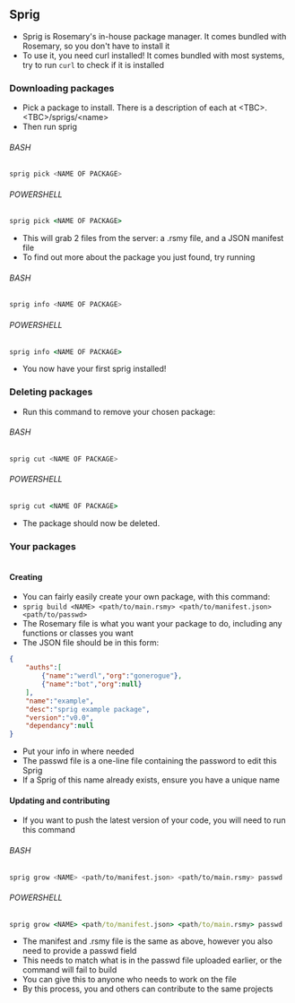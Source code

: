 ## Sprig
- Sprig is Rosemary's in-house package manager. It comes bundled with Rosemary, so you don't have to install it
- To use it, you need curl installed! It comes bundled with most systems, try to run ```curl``` to check if it is installed
<img id="pick"></img>
### Downloading packages
- Pick a package to install. There is a description of each at \<TBC>.\<TBC>/sprigs/\<name>
- Then run sprig
###### BASH
```bash
sprig pick <NAME OF PACKAGE>
```
###### POWERSHELL
```cmd
sprig pick <NAME OF PACKAGE>
```
- This will grab 2 files from the server: a .rsmy file, and a JSON manifest file
- To find out more about the package you just found, try running
###### BASH
```bash
sprig info <NAME OF PACKAGE>
```
###### POWERSHELL
```cmd
sprig info <NAME OF PACKAGE>
```
- You now have your first sprig installed!
<img id="delete"></img>
### Deleting packages
- Run this command to remove your chosen package:  
###### BASH
```bash
sprig cut <NAME OF PACKAGE>
```
###### POWERSHELL
```cmd
sprig cut <NAME OF PACKAGE>
```
- The package should now be deleted.
### Your packages
<img id="create"></img>
#### Creating
- You can fairly easily create your own package, with this command:
- `sprig build <NAME> <path/to/main.rsmy> <path/to/manifest.json> <path/to/passwd>`
- The Rosemary file is what you want your package to do, including any functions or classes you want
- The JSON file should be in this form:
```json
{
    "auths":[
        {"name":"werdl","org":"gonerogue"},
        {"name":"bot","org":null}
    ],
    "name":"example",
    "desc":"sprig example package",
    "version":"v0.0",
    "dependancy":null
}
```
- Put your info in where needed
- The passwd file is a one-line file containing the password to edit this Sprig
- If a Sprig of this name already exists, ensure you have a unique name
<img id="grow"></img>
#### Updating and contributing
- If you want to push the latest version of your code, you will need to run this command
###### BASH
```bash
sprig grow <NAME> <path/to/manifest.json> <path/to/main.rsmy> passwd
```
###### POWERSHELL
```cmd
sprig grow <NAME> <path/to/manifest.json> <path/to/main.rsmy> passwd
```
- The manifest and .rsmy file is the same as above, however you also need to provide a passwd field
- This needs to match what is in the passwd file uploaded earlier, or the command will fail to build
- You can give this to anyone who needs to work on the file
- By this process, you and others can contribute to the same projects

